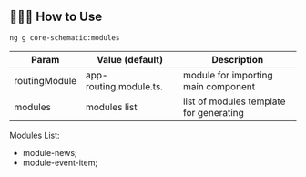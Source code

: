 ## 👨🏻‍🏫 How to Use

```
ng g core-schematic:modules
```

| Param         | Value (default)        | Description                             |
| ------------- | ---------------------- | --------------------------------------- |
| routingModule | app-routing.module.ts. | module for importing main component     |
| modules       | modules list           | list of modules template for generating |

Modules List:

- module-news;
- module-event-item;
